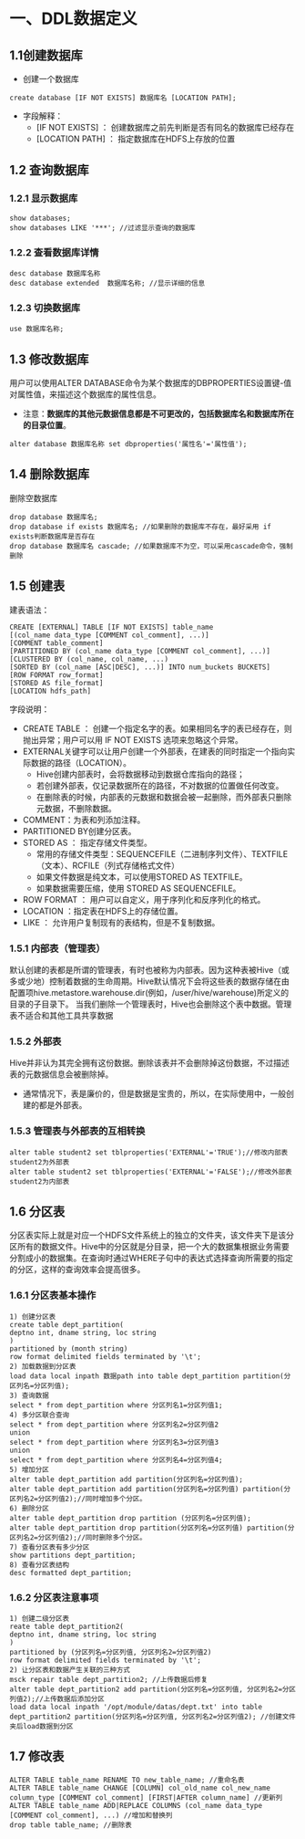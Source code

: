 # 一、DDL数据定义

## 1.1创建数据库

* 创建一个数据库

```
create database [IF NOT EXISTS] 数据库名 [LOCATION PATH];
``` 
* 字段解释：
  * [IF NOT EXISTS] ： 创建数据库之前先判断是否有同名的数据库已经存在
  * [LOCATION PATH] ： 指定数据库在HDFS上存放的位置

## 1.2 查询数据库

### 1.2.1 显示数据库
```
show databases;
show databases LIKE '***'; //过滤显示查询的数据库
```

### 1.2.2 查看数据库详情
```
desc database 数据库名称
desc database extended  数据库名称; //显示详细的信息
```

### 1.2.3 切换数据库
```
use 数据库名称;
```

## 1.3 修改数据库
用户可以使用ALTER DATABASE命令为某个数据库的DBPROPERTIES设置键-值对属性值，来描述这个数据库的属性信息。
* 注意：**数据库的其他元数据信息都是不可更改的，包括数据库名和数据库所在的目录位置**。


```
alter database 数据库名称 set dbproperties('属性名'='属性值');
```

## 1.4 删除数据库

删除空数据库
```
drop database 数据库名;
drop database if exists 数据库名; //如果删除的数据库不存在，最好采用 if exists判断数据库是否存在
drop database 数据库名 cascade; //如果数据库不为空，可以采用cascade命令，强制删除
```

## 1.5 创建表

建表语法：
```
CREATE [EXTERNAL] TABLE [IF NOT EXISTS] table_name 
[(col_name data_type [COMMENT col_comment], ...)] 
[COMMENT table_comment] 
[PARTITIONED BY (col_name data_type [COMMENT col_comment], ...)] 
[CLUSTERED BY (col_name, col_name, ...) 
[SORTED BY (col_name [ASC|DESC], ...)] INTO num_buckets BUCKETS] 
[ROW FORMAT row_format] 
[STORED AS file_format] 
[LOCATION hdfs_path]
```

字段说明：
* CREATE TABLE ： 创建一个指定名字的表。如果相同名字的表已经存在，则抛出异常；用户可以用 IF NOT EXISTS 选项来忽略这个异常。
* EXTERNAL关键字可以让用户创建一个外部表，在建表的同时指定一个指向实际数据的路径（LOCATION）。
  * Hive创建内部表时，会将数据移动到数据仓库指向的路径；
  * 若创建外部表，仅记录数据所在的路径，不对数据的位置做任何改变。
  * 在删除表的时候，内部表的元数据和数据会被一起删除，而外部表只删除元数据，不删除数据。
* COMMENT：为表和列添加注释。
* PARTITIONED BY创建分区表。
* STORED AS ： 指定存储文件类型。
  * 常用的存储文件类型：SEQUENCEFILE（二进制序列文件）、TEXTFILE（文本）、RCFILE（列式存储格式文件）
  * 如果文件数据是纯文本，可以使用STORED AS TEXTFILE。
  * 如果数据需要压缩，使用 STORED AS SEQUENCEFILE。
* ROW FORMAT ： 用户可以自定义，用于序列化和反序列化的格式。
* LOCATION ：指定表在HDFS上的存储位置。
* LIKE ： 允许用户复制现有的表结构，但是不复制数据。

### 1.5.1 内部表（管理表）
默认创建的表都是所谓的管理表，有时也被称为内部表。因为这种表被Hive（或多或少地）控制着数据的生命周期。Hive默认情况下会将这些表的数据存储在由配置项hive.metastore.warehouse.dir(例如，/user/hive/warehouse)所定义的目录的子目录下。	当我们删除一个管理表时，Hive也会删除这个表中数据。管理表不适合和其他工具共享数据

### 1.5.2 外部表
Hive并非认为其完全拥有这份数据。删除该表并不会删除掉这份数据，不过描述表的元数据信息会被删除掉。

* 通常情况下，表是廉价的，但是数据是宝贵的，所以，在实际使用中，一般创建的都是外部表。

### 1.5.3 管理表与外部表的互相转换
```
alter table student2 set tblproperties('EXTERNAL'='TRUE');//修改内部表student2为外部表
alter table student2 set tblproperties('EXTERNAL'='FALSE');//修改外部表student2为内部表
```

## 1.6 分区表
分区表实际上就是对应一个HDFS文件系统上的独立的文件夹，该文件夹下是该分区所有的数据文件。Hive中的分区就是分目录，把一个大的数据集根据业务需要分割成小的数据集。在查询时通过WHERE子句中的表达式选择查询所需要的指定的分区，这样的查询效率会提高很多。

### 1.6.1 分区表基本操作
```
1) 创建分区表
create table dept_partition(
deptno int, dname string, loc string
)
partitioned by (month string)
row format delimited fields terminated by '\t';
2) 加载数据到分区表
load data local inpath 数据path into table dept_partition partition(分区列名=分区列值);
3) 查询数据
select * from dept_partition where 分区列名1=分区列值1;
4) 多分区联合查询
select * from dept_partition where 分区列名2=分区列值2
union
select * from dept_partition where 分区列名3=分区列值3
union
select * from dept_partition where 分区列名4=分区列值4;
5) 增加分区
alter table dept_partition add partition(分区列名=分区列值);
alter table dept_partition add partition(分区列名=分区列值) partition(分区列名2=分区列值2);//同时增加多个分区。
6) 删除分区
alter table dept_partition drop partition (分区列名=分区列值);
alter table dept_partition drop partition(分区列名=分区列值) partition(分区列名2=分区列值2);//同时删除多个分区。
7) 查看分区表有多少分区
show partitions dept_partition;
8) 查看分区表结构
desc formatted dept_partition;
```

### 1.6.2 分区表注意事项
```
1) 创建二级分区表
reate table dept_partition2(
deptno int, dname string, loc string
)
partitioned by (分区列名=分区列值, 分区列名2=分区列值2)
row format delimited fields terminated by '\t';
2) 让分区表和数据产生关联的三种方式
msck repair table dept_partition2; //上传数据后修复
alter table dept_partition2 add partition(分区列名=分区列值, 分区列名2=分区列值2);//上传数据后添加分区
load data local inpath '/opt/module/datas/dept.txt' into table dept_partition2 partition(分区列名=分区列值, 分区列名2=分区列值2); //创建文件夹后load数据到分区
```

## 1.7 修改表
```
ALTER TABLE table_name RENAME TO new_table_name; //重命名表
ALTER TABLE table_name CHANGE [COLUMN] col_old_name col_new_name column_type [COMMENT col_comment] [FIRST|AFTER column_name] //更新列
ALTER TABLE table_name ADD|REPLACE COLUMNS (col_name data_type [COMMENT col_comment], ...) //增加和替换列
drop table table_name; //删除表
```
